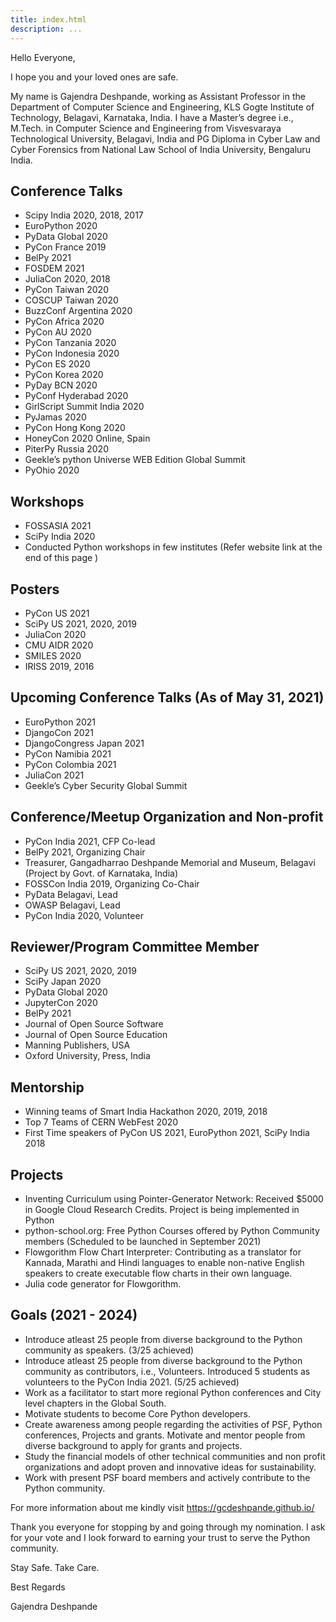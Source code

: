 ```yaml
---
title: index.html
description: ...
---
```


Hello Everyone,


I hope you and your loved ones are safe.


My name is Gajendra Deshpande, working as Assistant Professor in the Department of Computer Science and Engineering, KLS Gogte Institute of Technology, Belagavi, Karnataka, India. I have a Master’s degree i.e., M.Tech. in Computer Science and Engineering from Visvesvaraya Technological University, Belagavi, India and PG Diploma in Cyber Law and Cyber Forensics from National Law School of India University, Bengaluru India. 


## Conference Talks


* Scipy India 2020, 2018, 2017
* EuroPython 2020
* PyData Global 2020
* PyCon France 2019
* BelPy 2021
* FOSDEM 2021
* JuliaCon 2020, 2018
* PyCon Taiwan 2020
* COSCUP Taiwan 2020
* BuzzConf Argentina 2020
* PyCon Africa 2020
* PyCon AU 2020
* PyCon Tanzania 2020
* PyCon Indonesia 2020
* PyCon ES 2020
* PyCon Korea 2020
* PyDay BCN 2020
* PyConf Hyderabad 2020
* GirlScript Summit India 2020
* PyJamas 2020
* PyCon Hong Kong 2020
* HoneyCon 2020 Online, Spain
* PiterPy Russia 2020
* Geekle’s python Universe WEB Edition Global Summit
* PyOhio 2020


## Workshops


* FOSSASIA 2021
* SciPy India 2020
* Conducted Python workshops in few institutes (Refer website link at the end of this page )


## Posters


* PyCon US 2021
* SciPy US 2021, 2020, 2019
* JuliaCon 2020
* CMU AIDR 2020
* SMILES 2020
* IRISS 2019, 2016


## Upcoming Conference Talks (As of May 31, 2021\)


* EuroPython 2021
* DjangoCon 2021
* DjangoCongress Japan 2021
* PyCon Namibia 2021
* PyCon Colombia 2021
* JuliaCon 2021
* Geekle’s Cyber Security Global Summit


## Conference/Meetup Organization and Non\-profit


* PyCon India 2021, CFP Co\-lead
* BelPy 2021, Organizing Chair
* Treasurer, Gangadharrao Deshpande Memorial and Museum, Belagavi (Project by Govt. of Karnataka, India)
* FOSSCon India 2019, Organizing Co\-Chair
* PyData Belagavi, Lead
* OWASP Belagavi, Lead
* PyCon India 2020, Volunteer


## Reviewer/Program Committee Member


* SciPy US 2021, 2020, 2019
* SciPy Japan 2020
* PyData Global 2020
* JupyterCon 2020
* BelPy 2021
* Journal of Open Source Software
* Journal of Open Source Education
* Manning Publishers, USA
* Oxford University, Press, India


## Mentorship


* Winning teams of Smart India Hackathon 2020, 2019, 2018
* Top 7 Teams of CERN WebFest 2020
* First Time speakers of PyCon US 2021, EuroPython 2021, SciPy India 2018


## Projects


* Inventing Curriculum using Pointer\-Generator Network: Received $5000 in Google Cloud Research Credits. Project is being implemented in Python
* python\-school.org: Free Python Courses offered by Python Community members (Scheduled to be launched in September 2021\)
* Flowgorithm Flow Chart Interpreter: Contributing as a translator for Kannada, Marathi and Hindi languages to enable non\-native English speakers to create executable flow charts in their own language.
* Julia code generator for Flowgorithm.


## Goals (2021 \- 2024\)


* Introduce atleast 25 people from diverse background to the Python community as speakers. (3/25 achieved)
* Introduce atleast 25 people from diverse background to the Python community as contributors, i.e., Volunteers. Introduced 5 students as volunteers to the PyCon India 2021\. (5/25 achieved)
* Work as a facilitator to start more regional Python conferences and City level chapters in the Global South.
* Motivate students to become Core Python developers.
* Create awareness among people regarding the activities of PSF, Python conferences, Projects and grants. Motivate and mentor people from diverse background to apply for grants and projects.
* Study the financial models of other technical communities and non profit organizations and adopt proven and innovative ideas for sustainability.
* Work with present PSF board members and actively contribute to the Python community.


For more information about me kindly visit <https://gcdeshpande.github.io/>


Thank you everyone for stopping by and going through my nomination. I ask for your vote and I look forward to earning your trust to serve the Python community.


Stay Safe. Take Care.   

Best Regards   

Gajendra Deshpande


